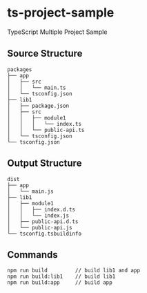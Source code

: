 # ts-project-sample

TypeScript Multiple Project Sample

## Source Structure
```
packages
├── app
│   ├── src
│   │   └── main.ts
│   └── tsconfig.json
├── lib1
│   ├── package.json
│   ├── src
│   │   ├── module1
│   │   │   └── index.ts
│   │   └── public-api.ts
│   └── tsconfig.json
└── tsconfig.json
```

## Output Structure

```
dist
├── app
│   └── main.js
├── lib1
│   ├── module1
│   │   ├── index.d.ts
│   │   └── index.js
│   ├── public-api.d.ts
│   └── public-api.js
└── tsconfig.tsbuildinfo
```


## Commands
```
npm run build         // build lib1 and app
npm run build:lib1    // build lib1
npm run build:app     // build app
```